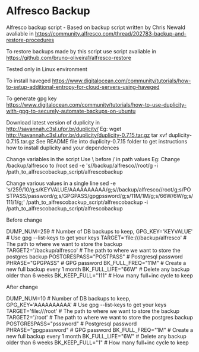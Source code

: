 # Alfresco Backup 
Alfresco backup script - Based on backup script written by Chris Newald avaliable in https://community.alfresco.com/thread/202783-backup-and-restore-procedures

To restore backups made by this script use script avaliable in https://github.com/bruno-oliveira1/alfresco-restore

Tested only in Linux environment

To install haveged 
https://www.digitalocean.com/community/tutorials/how-to-setup-additional-entropy-for-cloud-servers-using-haveged

To generate gpg key
https://www.digitalocean.com/community/tutorials/how-to-use-duplicity-with-gpg-to-securely-automate-backups-on-ubuntu

Download latest version of duplicity in http://savannah.c3sl.ufpr.br/duplicity/
Eg: wget http://savannah.c3sl.ufpr.br/duplicity/duplicity-0.7.15.tar.gz
tar xvf duplicity-0.7.15.tar.gz
See README file into duplicity-0.7.15 folder to get instructions how to install duplicity and your dependences  

Change variables in the script 
Use \ before / in path values
Eg: Change /backup/alfresco to /root 
sed -e 's/\/backup\/alfresco/\/root/g -i /path_to_alfrescobackup_script/alfrescobackup

Change various values in a single line
sed -e 's/259/10/g;s/KEYVALUE/AAAAAAAAAA/g;s/\/backup\/alfresco/\/root/g;s/POSTPASS/password/g;s/GPGPASS/gpgpssword/g;s/11M/1M/g;s/66W/6W/g;s/111/1/g;' /path_to_alfrescobackup_script/alfrescobackup -i /path_to_alfrescobackup_script/alfrescobackup

Before change 

DUMP_NUM=259				         	                           # Number of DB backups to keep,
GPG_KEY='KEYVALUE'                                       # Use gpg --list-keys to get your keys
TARGET='file:///backup/alfresco'                         # The path to where we want to store the backup
TARGET2='/backup/alfresco'                               # The path to where we want to store the postgres backup
POSTGRESPASS="POSTPASS"                                  # Postgresql password
PHRASE="GPGPASS"                                         # GPG password
BK_FULL_FREQ="11M" 			                          		   # Create a new full backup every 1 month
BK_FULL_LIFE="66W" 					                             # Delete any backup older than 6 weeks
BK_KEEP_FULL="111" 					                             # How many full+inc cycle to keep

After change 

DUMP_NUM=10				         	                             # Number of DB backups to keep,
GPG_KEY='AAAAAAAAAA'                                     # Use gpg --list-keys to get your keys
TARGET='file:///root'                                    # The path to where we want to store the backup
TARGET2='/root'                                          # The path to where we want to store the postgres backup
POSTGRESPASS="psssword"                                  # Postgresql password
PHRASE="gpgpassword"                                     # GPG password
BK_FULL_FREQ="1M" 			                          		   # Create a new full backup every 1 month
BK_FULL_LIFE="6W" 					                             # Delete any backup older than 6 weeks
BK_KEEP_FULL="1"  					                             # How many full+inc cycle to keep
